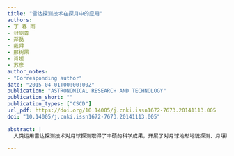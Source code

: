 ```yaml
---
title: "雷达探测技术在探月中的应用"
authors:
- 丁 春 雨
- 封剑青
- 郑磊
- 戴舜
- 邢树果
- 肖媛
- 苏彦
author_notes:
- "Corresponding author"
date: "2015-04-01T00:00:00Z"
publication: "ASTRONOMICAL RESEARCH AND TECHNOLOGY"
publication_short: ""
publication_types: ["CSCD"]
url_pdf: https://doi.org/10.14005/j.cnki.issn1672-7673.20141113.005
doi: "10.14005/j.cnki.issn1672-7673.20141113.005"

abstract: |
  人类运用雷达探测技术对月球探测取得了丰硕的科学成果，开展了对月球地形地貌探测、月壤厚度反演、月球次表层结构探测、月球水冰探测等研究。以不同的探测方式和科学目的综述了国内外运用雷达探测技术对月球探测所取得的一系列科学成果，以及我国成功发射“嫦娥三号”卫星，其巡视器“玉兔号”上搭载的测月雷达(Lunar Penetration Radar)将用于探测月球次表层结构和月壤厚度与结构，同时也介绍了测月雷达的基本原理与一些基本指标参数。

---
```


